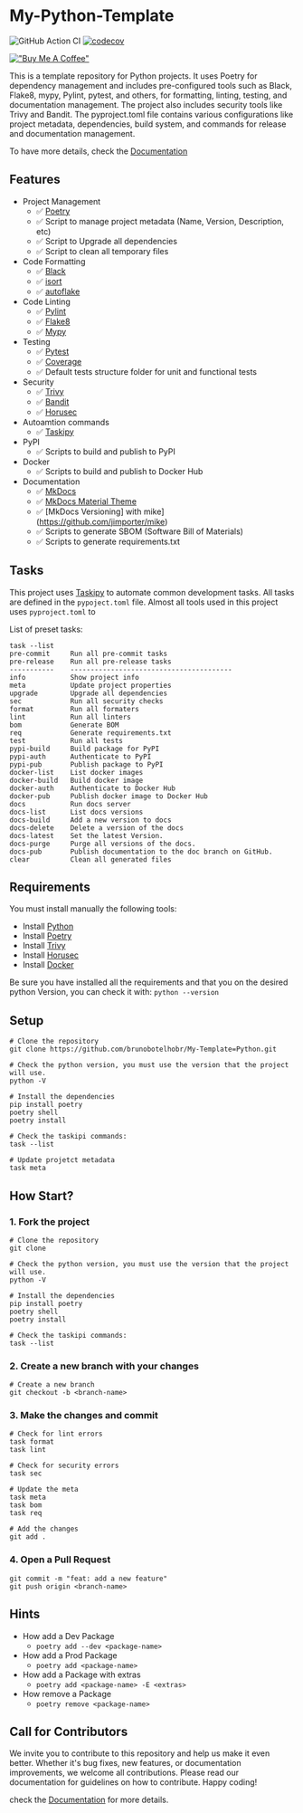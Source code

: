 # My-Python-Template

![GitHub Action CI](https://github.com/brunobotelhobr/My-Template-Python/actions/workflows/ci.yml/badge.svg)
[![codecov](https://codecov.io/gh/brunobotelhobr/My-Template-Python/branch/main/graph/badge.svg?token=EPMON2XJW2)](https://codecov.io/gh/brunobotelhobr/My-Template-Python)

[!["Buy Me A Coffee"](https://www.buymeacoffee.com/assets/img/custom_images/orange_img.png)](https://www.buymeacoffee.com/brunobotelhobr)

This is a template repository for Python projects. 
It uses Poetry for dependency management and includes pre-configured tools such as Black, Flake8, mypy, Pylint, pytest, and others, for formatting, linting, testing, and documentation management. 
The project also includes security tools like Trivy and Bandit. 
The pyproject.toml file contains various configurations like project metadata, dependencies, build system, and commands for release and documentation management.

To have more details, check the [Documentation](https://brunobotelhobr.github.io/My-Template-Python/)

## Features
- Project Management
    - ✅ [Poetry](https://python-poetry.org/docs/)
    - ✅ Script to manage project metadata (Name, Version, Description, etc)
    - ✅ Script to Upgrade all dependencies
    - ✅ Script to clean all temporary files
- Code Formatting
    - ✅ [Black](https://github.com/psf/black)
    - ✅ [isort](https://pycqa.github.io/isort/)
    - ✅ [autoflake](https://github.com/myint/autoflake)  
- Code Linting
    - ✅ [Pylint](https://www.pylint.org/)
    - ✅ [Flake8](https://flake8.pycqa.org/en/latest/)
    - ✅ [Mypy](https://mypy.readthedocs.io/en/stable/)
- Testing
    - ✅ [Pytest](https://docs.pytest.org/en/stable/)
    - ✅ [Coverage](https://coverage.readthedocs.io/en/coverage-5.5/)
    - ✅ Default tests structure folder for unit and functional tests
- Security
    - ✅ [Trivy](https://aquasecurity.github.io/trivy/v0.40/getting-started/installation/)
    - ✅ [Bandit](https://pypi.org/project/bandit/)
    - ✅ [Horusec](https://horusec.io/docs/quick-start/installation/)
- Autoamtion commands
    - ✅ [Taskipy](https://github.com/taskipy/taskipy)
- PyPI
    - ✅ Scripts to build and publish to PyPI
- Docker
    - ✅ Scripts to build and publish to Docker Hub
- Documentation
    - ✅ [MkDocs](https://www.mkdocs.org/)
    - ✅ [MkDocs Material Theme](https://squidfunk.github.io/mkdocs-material/)
    - ✅ [MkDocs Versioning] with mike](https://github.com/jimporter/mike)
    - ✅ Scripts to generate SBOM (Software Bill of Materials)
    - ✅ Scripts to generate requirements.txt

## Tasks
This project uses [Taskipy](https://github.com/taskipy/taskipy) to automate common development tasks.
All tasks are defined in the `pypoject.toml` file.
Almost all tools used in this project uses `pyproject.toml` to 

List of preset tasks:
````
task --list
pre-commit     Run all pre-commit tasks
pre-release    Run all pre-release tasks
-----------    ----------------------------------------
info           Show project info
meta           Update project properties
upgrade        Upgrade all dependencies
sec            Run all security checks
format         Run all formaters
lint           Run all linters
bom            Generate BOM
req            Generate requirements.txt
test           Run all tests
pypi-build     Build package for PyPI
pypi-auth      Authenticate to PyPI
pypi-pub       Publish package to PyPI
docker-list    List docker images
docker-build   Build docker image
docker-auth    Authenticate to Docker Hub
docker-pub     Publish docker image to Docker Hub
docs           Run docs server
docs-list      List docs versions
docs-build     Add a new version to docs
docs-delete    Delete a version of the docs
docs-latest    Set the latest Version.
docs-purge     Purge all versions of the docs.
docs-pub       Publish documentation to the doc branch on GitHub.
clear          Clean all generated files
````

## Requirements
You must install manually the following tools:
- Install [Python](https://www.python.org/downloads/)
- Install [Poetry](https://python-poetry.org/docs/#installation)
- Install [Trivy](https://aquasecurity.github.io/trivy/v0.40/getting-started/installation/)
- Install [Horusec](https://horusec.io/docs/quick-start/installation/)
- Install [Docker](https://docs.docker.com/get-docker/)

Be sure you have installed all the requirements and that you on the desired python Version, you can check it with: 
    `python --version`

## Setup
```shell
# Clone the repository
git clone https://github.com/brunobotelhobr/My-Template=Python.git

# Check the python version, you must use the version that the project will use.
python -V

# Install the dependencies
pip install poetry
poetry shell
poetry install

# Check the taskipi commands:
task --list

# Update projetct metadata
task meta
```

## How Start?

### 1. Fork the project
```shell
# Clone the repository
git clone

# Check the python version, you must use the version that the project will use.
python -V

# Install the dependencies
pip install poetry
poetry shell
poetry install

# Check the taskipi commands:
task --list
```

### 2. Create a new branch with your changes
```shell
# Create a new branch
git checkout -b <branch-name>
```

### 3. Make the changes and commit
```shell
# Check for lint errors
task format
task lint

# Check for security errors
task sec

# Update the meta
task meta
task bom
task req

# Add the changes
git add .
```

### 4. Open a Pull Request
```shell
git commit -m "feat: add a new feature"
git push origin <branch-name>
```

## Hints
- How add a Dev Package
   -  `poetry add --dev <package-name>`
- How add a Prod Package
    - `poetry add <package-name>`
- How add a Package with extras
    - `poetry add <package-name> -E <extras>`
- How remove a Package
    - `poetry remove <package-name>`

## Call for Contributors
We invite you to contribute to this repository and help us make it even better. 
Whether it's bug fixes, new features, or documentation improvements, we welcome all contributions. 
Please read our documentation for guidelines on how to contribute. 
Happy coding!

check the [Documentation](https://brunobotelhobr.github.io/My-Template-Python/) for more details.
